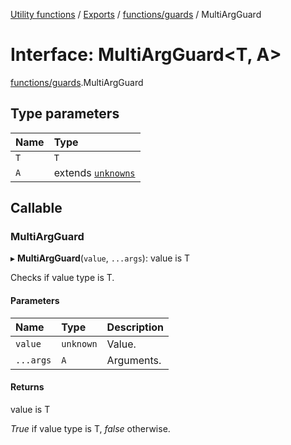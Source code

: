 [Utility functions](../index.md) / [Exports](../modules.md) / [functions/guards](../modules/functions_guards.md) / MultiArgGuard

# Interface: MultiArgGuard\<T, A\>

[functions/guards](../modules/functions_guards.md).MultiArgGuard

## Type parameters

| Name | Type |
| :------ | :------ |
| `T` | `T` |
| `A` | extends [`unknowns`](../modules/types_core.md#unknowns) |

## Callable

### MultiArgGuard

▸ **MultiArgGuard**(`value`, `...args`): value is T

Checks if value type is T.

#### Parameters

| Name | Type | Description |
| :------ | :------ | :------ |
| `value` | `unknown` | Value. |
| `...args` | `A` | Arguments. |

#### Returns

value is T

_True_ if value type is T, _false_ otherwise.
